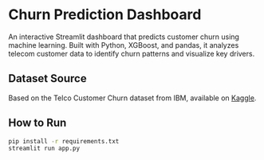 # Churn Prediction Dashboard
An interactive Streamlit dashboard that predicts customer churn using machine learning. Built with Python, XGBoost, and pandas, it analyzes telecom customer data to identify churn patterns and visualize key drivers.

## Dataset Source
Based on the Telco Customer Churn dataset from IBM, available on [Kaggle](https://www.kaggle.com/datasets/blastchar/telco-customer-churn).

## How to Run
```bash
pip install -r requirements.txt
streamlit run app.py